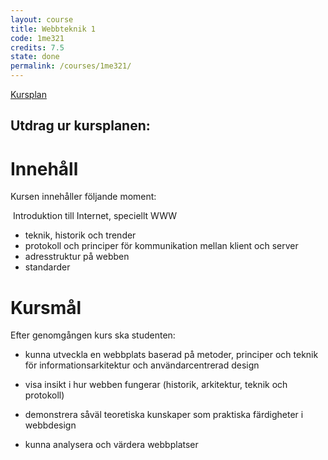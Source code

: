 ```yaml
---
layout: course
title: Webbteknik 1
code: 1me321
credits: 7.5
state: done
permalink: /courses/1me321/
---
```


[Kursplan](/files/courseplan/1me321.pdf)

Utdrag ur kursplanen:
---

Innehåll
===
Kursen innehåller följande moment:

­ Introduktion till Internet, speciellt WWW
- teknik, historik och trender
- protokoll och principer för kommunikation mellan klient och server
- adresstruktur på webben
- standarder


Kursmål
===
Efter genomgången kurs ska studenten:

- kunna utveckla en webbplats baserad på metoder, principer och teknik för 
informationsarkitektur och användarcentrerad design

- visa insikt i hur webben fungerar (historik, arkitektur, teknik och protokoll)

- demonstrera såväl teoretiska kunskaper som praktiska färdigheter i webbdesign

- kunna analysera och värdera webbplatser
